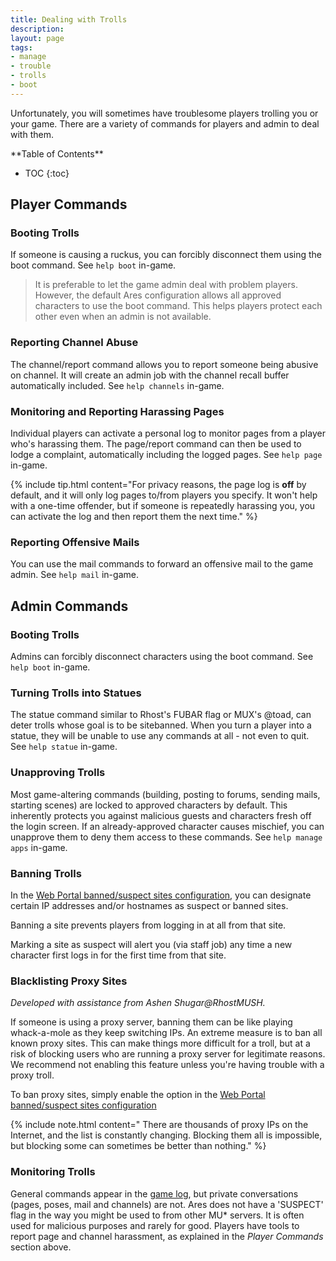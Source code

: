 ```yaml
---
title: Dealing with Trolls
description:
layout: page
tags: 
- manage
- trouble
- trolls
- boot
---
```



Unfortunately, you will sometimes have troublesome players trolling you or your game.  There are a variety of commands for players and admin to deal with them.

<div id="inline_toc" markdown="1">
**Table of Contents**

* TOC
{:toc}
</div>

## Player Commands

### Booting Trolls

If someone is causing a ruckus, you can forcibly disconnect them using the boot command.  See `help boot` in-game.

> It is preferable to let the game admin deal with problem players.  However, the default Ares configuration allows all approved characters to use the boot command.  This helps players protect each other even when an admin is not available. 

### Reporting Channel Abuse

The channel/report command allows you to report someone being abusive on channel.  It will create an admin job with the channel recall buffer automatically included.  See `help channels` in-game.

### Monitoring and Reporting Harassing Pages

Individual players can activate a personal log to monitor pages from a player who's harassing them.  The page/report command can then be used to lodge a complaint, automatically including the logged pages.  See `help page` in-game.

{% include tip.html content="For privacy reasons, the page log is **off** by default, and it will only log pages to/from players you specify.  It won't help with a one-time offender, but if someone is repeatedly harassing you, you can activate the log and then report them the next time." %}

### Reporting Offensive Mails

You can use the mail commands to forward an offensive mail to the game admin.  See `help mail` in-game.

## Admin Commands

### Booting Trolls

Admins can forcibly disconnect characters using the boot command.  See `help boot` in-game.

### Turning Trolls into Statues

The statue command similar to Rhost's FUBAR flag or MUX's @toad, can deter trolls whose goal is to be sitebanned.   When you turn a player into a statue, they will be unable to use any commands at all - not even to quit.  See `help statue` in-game.

### Unapproving Trolls

Most game-altering commands (building, posting to forums, sending mails, starting scenes) are locked to approved characters by default.  This inherently protects you against malicious guests and characters fresh off the login screen.  If an already-approved character causes mischief, you can unapprove them to deny them access to these commands.  See `help manage apps` in-game.

### Banning Trolls

In the [Web Portal banned/suspect sites configuration](/tutorials/config/sites.html), you can designate certain IP addresses and/or hostnames as suspect or banned sites.  

Banning a site prevents players from logging in at all from that site.

Marking a site as suspect will alert you (via staff job) any time a new character first logs in for the first time from that site.

### Blacklisting Proxy Sites

_Developed with assistance from Ashen Shugar@RhostMUSH._

If someone is using a proxy server, banning them can be like playing whack-a-mole as they keep switching IPs.  An extreme measure is to ban all known proxy sites.  This can make things more difficult for a troll, but at a risk of blocking users who are running a proxy server for legitimate reasons.  We recommend not enabling this feature unless you're having trouble with a proxy troll.

To ban proxy sites, simply enable the option in the [Web Portal banned/suspect sites configuration](/tutorials/config/sites.html)

{% include note.html content=" There are thousands of proxy IPs on the Internet, and the list is constantly changing.  Blocking them all is impossible, but blocking some can sometimes be better than nothing." %}

### Monitoring Trolls

General commands appear in the [game log](/tutorials/code/logs.html), but private conversations (pages, poses, mail and channels) are not.  Ares does not have a 'SUSPECT' flag in the way you might be used to from other MU* servers.  It is often used for malicious purposes and rarely for good.  Players have tools to report page and channel harassment, as explained in the *Player Commands* section above.